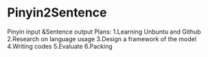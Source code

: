 # Pinyin2Sentence
Pinyin input &amp;Sentence output
Plans:
1.Learning Unbuntu and Github
2.Research on language usage
3.Design a framework of the model
4.Writing codes
5.Evaluate
6.Packing
